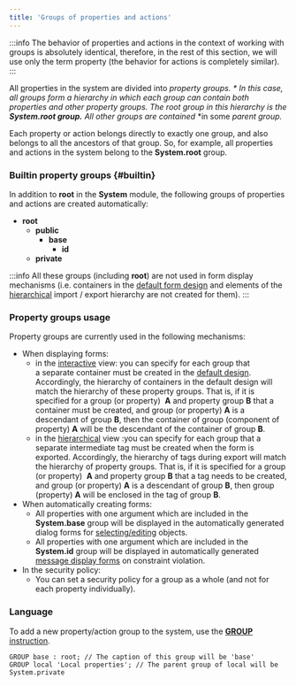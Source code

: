 ```yaml
---
title: 'Groups of properties and actions'
---
```



:::info
The behavior of properties and actions in the context of working with groups is absolutely identical, therefore, in the rest of this section, we will use only the term property (the behavior for actions is completely similar).
:::

All [p](Properties.md)roperties in the system are divided into *property groups. * In this case, all groups form a hierarchy in which each group can contain both properties and other property groups. The root group in this hierarchy is the **System.root group.** All other groups are contained* *in some *parent group.*

Each property or action belongs directly to exactly one group, and also belongs to all the ancestors of that group. So, for example, all properties and actions in the system belong to the **System.root** group.

### Builtin property groups {#builtin}

In addition to **root** in the **System** module, the following groups of properties and actions are created automatically:

-   **root**
    -   **public**
        -   **base**
            -   **id**
    -   **private**


:::info
All these groups (including **root**) are not used in form display mechanisms (i.e. containers in the [default form design](Form_design.md#defaultDesign) and elements of the [hierarchical](Structured_view.md#hierarchy) import / export hierarchy are not created for them).
:::

### Property groups usage

Property groups are currently used in the following mechanisms:

-   When displaying forms:
    -   in the [interactive](Interactive_view.md) view: you can specify for each group that a separate container must be created in the [default design](Form_design.md#defaultDesign). Accordingly, the hierarchy of containers in the default design will match the hierarchy of these property groups. That is, if it is specified for a group (or property)  **A** and property group **B** that a container must be created, and group (or property) **A** is a descendant of group **B**, then the container of group (component of property) **A** will be the descendant of the container of group **B**.
    -   in the [hierarchical](Structured_view.md#hierarchy) view :you can specify for each group that a separate intermediate tag must be created when the form is exported. Accordingly, the hierarchy of tags during export will match the hierarchy of property groups. That is, if it is specified for a group (or property)  **A** and property group **B** that a tag needs to be created, and group (or property) **A** is a descendant of group **B**, then group (property) **A** will be enclosed in the tag of group **B**. 
-   When automatically creating forms:
    -   All properties with one argument which are included in the **System.base** group will be displayed in the automatically generated dialog forms for [selecting/editing](Interactive_view.md#edtClass) objects. 
    -   All properties with one argument which are included in the **System.id** group will be displayed in automatically generated [message display forms](Constraints.md#message) on constraint violation.
-   In the security policy:
    -   You can set a security policy for a group as a whole (and not for each property individually).

### Language

To add a new property/action group to the system, use the [**GROUP** instruction](GROUP_instruction.md).

```lsf
GROUP base : root; // The caption of this group will be 'base'
GROUP local 'Local properties'; // The parent group of local will be System.private
```

  

